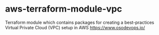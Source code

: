# aws-terraform-module-vpc
Terraform module which contains packages for creating a best-practices Virtual Private Cloud (VPC) setup in AWS https://www.osodevops.io/
